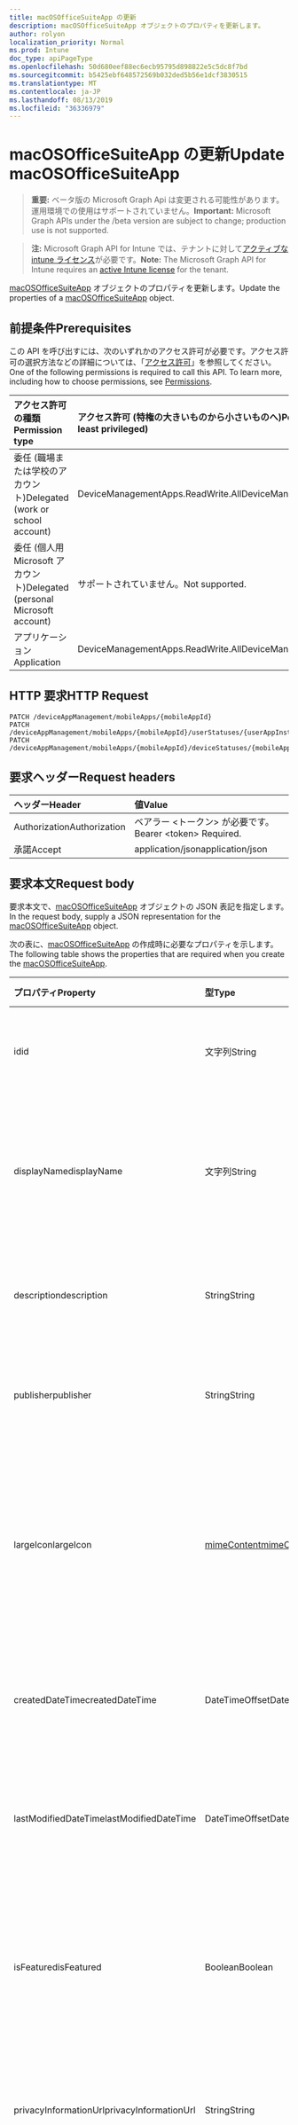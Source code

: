 ```yaml
---
title: macOSOfficeSuiteApp の更新
description: macOSOfficeSuiteApp オブジェクトのプロパティを更新します。
author: rolyon
localization_priority: Normal
ms.prod: Intune
doc_type: apiPageType
ms.openlocfilehash: 50d680eef88ec6ecb95795d898822e5c5dc8f7bd
ms.sourcegitcommit: b5425ebf648572569b032ded5b56e1dcf3830515
ms.translationtype: MT
ms.contentlocale: ja-JP
ms.lasthandoff: 08/13/2019
ms.locfileid: "36336979"
---
```

# <a name="update-macosofficesuiteapp"></a><span data-ttu-id="27905-103">macOSOfficeSuiteApp の更新</span><span class="sxs-lookup"><span data-stu-id="27905-103">Update macOSOfficeSuiteApp</span></span>

> <span data-ttu-id="27905-104">**重要:** ベータ版の Microsoft Graph Api は変更される可能性があります。運用環境での使用はサポートされていません。</span><span class="sxs-lookup"><span data-stu-id="27905-104">**Important:** Microsoft Graph APIs under the /beta version are subject to change; production use is not supported.</span></span>

> <span data-ttu-id="27905-105">**注:** Microsoft Graph API for Intune では、テナントに対して[アクティブな intune ライセンス](https://go.microsoft.com/fwlink/?linkid=839381)が必要です。</span><span class="sxs-lookup"><span data-stu-id="27905-105">**Note:** The Microsoft Graph API for Intune requires an [active Intune license](https://go.microsoft.com/fwlink/?linkid=839381) for the tenant.</span></span>

<span data-ttu-id="27905-106">[macOSOfficeSuiteApp](../resources/intune-apps-macosofficesuiteapp.md) オブジェクトのプロパティを更新します。</span><span class="sxs-lookup"><span data-stu-id="27905-106">Update the properties of a [macOSOfficeSuiteApp](../resources/intune-apps-macosofficesuiteapp.md) object.</span></span>

## <a name="prerequisites"></a><span data-ttu-id="27905-107">前提条件</span><span class="sxs-lookup"><span data-stu-id="27905-107">Prerequisites</span></span>
<span data-ttu-id="27905-p101">この API を呼び出すには、次のいずれかのアクセス許可が必要です。アクセス許可の選択方法などの詳細については、「[アクセス許可](/graph/permissions-reference)」を参照してください。</span><span class="sxs-lookup"><span data-stu-id="27905-p101">One of the following permissions is required to call this API. To learn more, including how to choose permissions, see [Permissions](/graph/permissions-reference).</span></span>

|<span data-ttu-id="27905-110">アクセス許可の種類</span><span class="sxs-lookup"><span data-stu-id="27905-110">Permission type</span></span>|<span data-ttu-id="27905-111">アクセス許可 (特権の大きいものから小さいものへ)</span><span class="sxs-lookup"><span data-stu-id="27905-111">Permissions (from most to least privileged)</span></span>|
|:---|:---|
|<span data-ttu-id="27905-112">委任 (職場または学校のアカウント)</span><span class="sxs-lookup"><span data-stu-id="27905-112">Delegated (work or school account)</span></span>|<span data-ttu-id="27905-113">DeviceManagementApps.ReadWrite.All</span><span class="sxs-lookup"><span data-stu-id="27905-113">DeviceManagementApps.ReadWrite.All</span></span>|
|<span data-ttu-id="27905-114">委任 (個人用 Microsoft アカウント)</span><span class="sxs-lookup"><span data-stu-id="27905-114">Delegated (personal Microsoft account)</span></span>|<span data-ttu-id="27905-115">サポートされていません。</span><span class="sxs-lookup"><span data-stu-id="27905-115">Not supported.</span></span>|
|<span data-ttu-id="27905-116">アプリケーション</span><span class="sxs-lookup"><span data-stu-id="27905-116">Application</span></span>|<span data-ttu-id="27905-117">DeviceManagementApps.ReadWrite.All</span><span class="sxs-lookup"><span data-stu-id="27905-117">DeviceManagementApps.ReadWrite.All</span></span>|

## <a name="http-request"></a><span data-ttu-id="27905-118">HTTP 要求</span><span class="sxs-lookup"><span data-stu-id="27905-118">HTTP Request</span></span>
<!-- {
  "blockType": "ignored"
}
-->
``` http
PATCH /deviceAppManagement/mobileApps/{mobileAppId}
PATCH /deviceAppManagement/mobileApps/{mobileAppId}/userStatuses/{userAppInstallStatusId}/app
PATCH /deviceAppManagement/mobileApps/{mobileAppId}/deviceStatuses/{mobileAppInstallStatusId}/app
```

## <a name="request-headers"></a><span data-ttu-id="27905-119">要求ヘッダー</span><span class="sxs-lookup"><span data-stu-id="27905-119">Request headers</span></span>
|<span data-ttu-id="27905-120">ヘッダー</span><span class="sxs-lookup"><span data-stu-id="27905-120">Header</span></span>|<span data-ttu-id="27905-121">値</span><span class="sxs-lookup"><span data-stu-id="27905-121">Value</span></span>|
|:---|:---|
|<span data-ttu-id="27905-122">Authorization</span><span class="sxs-lookup"><span data-stu-id="27905-122">Authorization</span></span>|<span data-ttu-id="27905-123">ベアラー &lt;トークン&gt; が必要です。</span><span class="sxs-lookup"><span data-stu-id="27905-123">Bearer &lt;token&gt; Required.</span></span>|
|<span data-ttu-id="27905-124">承諾</span><span class="sxs-lookup"><span data-stu-id="27905-124">Accept</span></span>|<span data-ttu-id="27905-125">application/json</span><span class="sxs-lookup"><span data-stu-id="27905-125">application/json</span></span>|

## <a name="request-body"></a><span data-ttu-id="27905-126">要求本文</span><span class="sxs-lookup"><span data-stu-id="27905-126">Request body</span></span>
<span data-ttu-id="27905-127">要求本文で、[macOSOfficeSuiteApp](../resources/intune-apps-macosofficesuiteapp.md) オブジェクトの JSON 表記を指定します。</span><span class="sxs-lookup"><span data-stu-id="27905-127">In the request body, supply a JSON representation for the [macOSOfficeSuiteApp](../resources/intune-apps-macosofficesuiteapp.md) object.</span></span>

<span data-ttu-id="27905-128">次の表に、[macOSOfficeSuiteApp](../resources/intune-apps-macosofficesuiteapp.md) の作成時に必要なプロパティを示します。</span><span class="sxs-lookup"><span data-stu-id="27905-128">The following table shows the properties that are required when you create the [macOSOfficeSuiteApp](../resources/intune-apps-macosofficesuiteapp.md).</span></span>

|<span data-ttu-id="27905-129">プロパティ</span><span class="sxs-lookup"><span data-stu-id="27905-129">Property</span></span>|<span data-ttu-id="27905-130">型</span><span class="sxs-lookup"><span data-stu-id="27905-130">Type</span></span>|<span data-ttu-id="27905-131">説明</span><span class="sxs-lookup"><span data-stu-id="27905-131">Description</span></span>|
|:---|:---|:---|
|<span data-ttu-id="27905-132">id</span><span class="sxs-lookup"><span data-stu-id="27905-132">id</span></span>|<span data-ttu-id="27905-133">文字列</span><span class="sxs-lookup"><span data-stu-id="27905-133">String</span></span>|<span data-ttu-id="27905-134">エンティティのキー。</span><span class="sxs-lookup"><span data-stu-id="27905-134">Key of the entity.</span></span> <span data-ttu-id="27905-135">[mobileApp](../resources/intune-apps-mobileapp.md) から継承します</span><span class="sxs-lookup"><span data-stu-id="27905-135">Inherited from [mobileApp](../resources/intune-apps-mobileapp.md)</span></span>|
|<span data-ttu-id="27905-136">displayName</span><span class="sxs-lookup"><span data-stu-id="27905-136">displayName</span></span>|<span data-ttu-id="27905-137">文字列</span><span class="sxs-lookup"><span data-stu-id="27905-137">String</span></span>|<span data-ttu-id="27905-138">管理者が提供またはインポートしたアプリのタイトル。</span><span class="sxs-lookup"><span data-stu-id="27905-138">The admin provided or imported title of the app.</span></span> <span data-ttu-id="27905-139">[mobileApp](../resources/intune-apps-mobileapp.md) から継承します</span><span class="sxs-lookup"><span data-stu-id="27905-139">Inherited from [mobileApp](../resources/intune-apps-mobileapp.md)</span></span>|
|<span data-ttu-id="27905-140">description</span><span class="sxs-lookup"><span data-stu-id="27905-140">description</span></span>|<span data-ttu-id="27905-141">String</span><span class="sxs-lookup"><span data-stu-id="27905-141">String</span></span>|<span data-ttu-id="27905-142">アプリの説明。</span><span class="sxs-lookup"><span data-stu-id="27905-142">The description of the app.</span></span> <span data-ttu-id="27905-143">[mobileApp](../resources/intune-apps-mobileapp.md) から継承します</span><span class="sxs-lookup"><span data-stu-id="27905-143">Inherited from [mobileApp](../resources/intune-apps-mobileapp.md)</span></span>|
|<span data-ttu-id="27905-144">publisher</span><span class="sxs-lookup"><span data-stu-id="27905-144">publisher</span></span>|<span data-ttu-id="27905-145">String</span><span class="sxs-lookup"><span data-stu-id="27905-145">String</span></span>|<span data-ttu-id="27905-146">アプリの発行元。</span><span class="sxs-lookup"><span data-stu-id="27905-146">The publisher of the app.</span></span> <span data-ttu-id="27905-147">[mobileApp](../resources/intune-apps-mobileapp.md) から継承します</span><span class="sxs-lookup"><span data-stu-id="27905-147">Inherited from [mobileApp](../resources/intune-apps-mobileapp.md)</span></span>|
|<span data-ttu-id="27905-148">largeIcon</span><span class="sxs-lookup"><span data-stu-id="27905-148">largeIcon</span></span>|[<span data-ttu-id="27905-149">mimeContent</span><span class="sxs-lookup"><span data-stu-id="27905-149">mimeContent</span></span>](../resources/intune-shared-mimecontent.md)|<span data-ttu-id="27905-150">アプリの詳細に表示され、アイコンのアップロードに使用される大きいアイコン。</span><span class="sxs-lookup"><span data-stu-id="27905-150">The large icon, to be displayed in the app details and used for upload of the icon.</span></span> <span data-ttu-id="27905-151">[mobileApp](../resources/intune-apps-mobileapp.md) から継承します</span><span class="sxs-lookup"><span data-stu-id="27905-151">Inherited from [mobileApp](../resources/intune-apps-mobileapp.md)</span></span>|
|<span data-ttu-id="27905-152">createdDateTime</span><span class="sxs-lookup"><span data-stu-id="27905-152">createdDateTime</span></span>|<span data-ttu-id="27905-153">DateTimeOffset</span><span class="sxs-lookup"><span data-stu-id="27905-153">DateTimeOffset</span></span>|<span data-ttu-id="27905-154">アプリが作成された日時。</span><span class="sxs-lookup"><span data-stu-id="27905-154">The date and time the app was created.</span></span> <span data-ttu-id="27905-155">[mobileApp](../resources/intune-apps-mobileapp.md) から継承します</span><span class="sxs-lookup"><span data-stu-id="27905-155">Inherited from [mobileApp](../resources/intune-apps-mobileapp.md)</span></span>|
|<span data-ttu-id="27905-156">lastModifiedDateTime</span><span class="sxs-lookup"><span data-stu-id="27905-156">lastModifiedDateTime</span></span>|<span data-ttu-id="27905-157">DateTimeOffset</span><span class="sxs-lookup"><span data-stu-id="27905-157">DateTimeOffset</span></span>|<span data-ttu-id="27905-158">アプリが最後に変更された日時。</span><span class="sxs-lookup"><span data-stu-id="27905-158">The date and time the app was last modified.</span></span> <span data-ttu-id="27905-159">[mobileApp](../resources/intune-apps-mobileapp.md) から継承します</span><span class="sxs-lookup"><span data-stu-id="27905-159">Inherited from [mobileApp](../resources/intune-apps-mobileapp.md)</span></span>|
|<span data-ttu-id="27905-160">isFeatured</span><span class="sxs-lookup"><span data-stu-id="27905-160">isFeatured</span></span>|<span data-ttu-id="27905-161">Boolean</span><span class="sxs-lookup"><span data-stu-id="27905-161">Boolean</span></span>|<span data-ttu-id="27905-162">アプリが管理者のおすすめとしてマークされたかどうかを示す値。[mobileApp](../resources/intune-apps-mobileapp.md) から継承します</span><span class="sxs-lookup"><span data-stu-id="27905-162">The value indicating whether the app is marked as featured by the admin. Inherited from [mobileApp](../resources/intune-apps-mobileapp.md)</span></span>|
|<span data-ttu-id="27905-163">privacyInformationUrl</span><span class="sxs-lookup"><span data-stu-id="27905-163">privacyInformationUrl</span></span>|<span data-ttu-id="27905-164">String</span><span class="sxs-lookup"><span data-stu-id="27905-164">String</span></span>|<span data-ttu-id="27905-165">プライバシーに関する声明の URL。</span><span class="sxs-lookup"><span data-stu-id="27905-165">The privacy statement Url.</span></span> <span data-ttu-id="27905-166">[mobileApp](../resources/intune-apps-mobileapp.md) から継承します</span><span class="sxs-lookup"><span data-stu-id="27905-166">Inherited from [mobileApp](../resources/intune-apps-mobileapp.md)</span></span>|
|<span data-ttu-id="27905-167">informationUrl</span><span class="sxs-lookup"><span data-stu-id="27905-167">informationUrl</span></span>|<span data-ttu-id="27905-168">String</span><span class="sxs-lookup"><span data-stu-id="27905-168">String</span></span>|<span data-ttu-id="27905-169">詳細情報の URL。</span><span class="sxs-lookup"><span data-stu-id="27905-169">The more information Url.</span></span> <span data-ttu-id="27905-170">[mobileApp](../resources/intune-apps-mobileapp.md) から継承します</span><span class="sxs-lookup"><span data-stu-id="27905-170">Inherited from [mobileApp](../resources/intune-apps-mobileapp.md)</span></span>|
|<span data-ttu-id="27905-171">owner</span><span class="sxs-lookup"><span data-stu-id="27905-171">owner</span></span>|<span data-ttu-id="27905-172">String</span><span class="sxs-lookup"><span data-stu-id="27905-172">String</span></span>|<span data-ttu-id="27905-173">アプリの所有者。</span><span class="sxs-lookup"><span data-stu-id="27905-173">The owner of the app.</span></span> <span data-ttu-id="27905-174">[mobileApp](../resources/intune-apps-mobileapp.md) から継承します</span><span class="sxs-lookup"><span data-stu-id="27905-174">Inherited from [mobileApp](../resources/intune-apps-mobileapp.md)</span></span>|
|<span data-ttu-id="27905-175">developer</span><span class="sxs-lookup"><span data-stu-id="27905-175">developer</span></span>|<span data-ttu-id="27905-176">String</span><span class="sxs-lookup"><span data-stu-id="27905-176">String</span></span>|<span data-ttu-id="27905-177">アプリの開発者。</span><span class="sxs-lookup"><span data-stu-id="27905-177">The developer of the app.</span></span> <span data-ttu-id="27905-178">[mobileApp](../resources/intune-apps-mobileapp.md) から継承します</span><span class="sxs-lookup"><span data-stu-id="27905-178">Inherited from [mobileApp](../resources/intune-apps-mobileapp.md)</span></span>|
|<span data-ttu-id="27905-179">notes</span><span class="sxs-lookup"><span data-stu-id="27905-179">notes</span></span>|<span data-ttu-id="27905-180">String</span><span class="sxs-lookup"><span data-stu-id="27905-180">String</span></span>|<span data-ttu-id="27905-181">アプリ用のメモ。</span><span class="sxs-lookup"><span data-stu-id="27905-181">Notes for the app.</span></span> <span data-ttu-id="27905-182">[mobileApp](../resources/intune-apps-mobileapp.md) から継承します</span><span class="sxs-lookup"><span data-stu-id="27905-182">Inherited from [mobileApp](../resources/intune-apps-mobileapp.md)</span></span>|
|<span data-ttu-id="27905-183">uploadState</span><span class="sxs-lookup"><span data-stu-id="27905-183">uploadState</span></span>|<span data-ttu-id="27905-184">Int32</span><span class="sxs-lookup"><span data-stu-id="27905-184">Int32</span></span>|<span data-ttu-id="27905-185">アップロード状態。</span><span class="sxs-lookup"><span data-stu-id="27905-185">The upload state.</span></span> <span data-ttu-id="27905-186">[mobileApp](../resources/intune-apps-mobileapp.md) から継承します</span><span class="sxs-lookup"><span data-stu-id="27905-186">Inherited from [mobileApp](../resources/intune-apps-mobileapp.md)</span></span>|
|<span data-ttu-id="27905-187">publishingState</span><span class="sxs-lookup"><span data-stu-id="27905-187">publishingState</span></span>|[<span data-ttu-id="27905-188">mobileAppPublishingState</span><span class="sxs-lookup"><span data-stu-id="27905-188">mobileAppPublishingState</span></span>](../resources/intune-apps-mobileapppublishingstate.md)|<span data-ttu-id="27905-189">アプリの発行の状態。</span><span class="sxs-lookup"><span data-stu-id="27905-189">The publishing state for the app.</span></span> <span data-ttu-id="27905-190">アプリが発行されていない限り、アプリを割り当てることができません。</span><span class="sxs-lookup"><span data-stu-id="27905-190">The app cannot be assigned unless the app is published.</span></span> <span data-ttu-id="27905-191">[MobileApp](../resources/intune-apps-mobileapp.md)から継承されます。</span><span class="sxs-lookup"><span data-stu-id="27905-191">Inherited from [mobileApp](../resources/intune-apps-mobileapp.md).</span></span> <span data-ttu-id="27905-192">可能な値は、`notPublished`、`processing`、`published` です。</span><span class="sxs-lookup"><span data-stu-id="27905-192">Possible values are: `notPublished`, `processing`, `published`.</span></span>|
|<span data-ttu-id="27905-193">isAssigned</span><span class="sxs-lookup"><span data-stu-id="27905-193">isAssigned</span></span>|<span data-ttu-id="27905-194">Boolean</span><span class="sxs-lookup"><span data-stu-id="27905-194">Boolean</span></span>|<span data-ttu-id="27905-195">アプリが少なくとも1つのグループに割り当てられているかどうかを示す値。</span><span class="sxs-lookup"><span data-stu-id="27905-195">The value indicating whether the app is assigned to at least one group.</span></span> <span data-ttu-id="27905-196">[mobileApp](../resources/intune-apps-mobileapp.md) から継承します</span><span class="sxs-lookup"><span data-stu-id="27905-196">Inherited from [mobileApp](../resources/intune-apps-mobileapp.md)</span></span>|
|<span data-ttu-id="27905-197">roleScopeTagIds</span><span class="sxs-lookup"><span data-stu-id="27905-197">roleScopeTagIds</span></span>|<span data-ttu-id="27905-198">文字列コレクション</span><span class="sxs-lookup"><span data-stu-id="27905-198">String collection</span></span>|<span data-ttu-id="27905-199">このモバイルアプリの範囲タグ id のリスト。</span><span class="sxs-lookup"><span data-stu-id="27905-199">List of scope tag ids for this mobile app.</span></span> <span data-ttu-id="27905-200">[mobileApp](../resources/intune-apps-mobileapp.md) から継承します</span><span class="sxs-lookup"><span data-stu-id="27905-200">Inherited from [mobileApp](../resources/intune-apps-mobileapp.md)</span></span>|
|<span data-ttu-id="27905-201">dependentAppCount</span><span class="sxs-lookup"><span data-stu-id="27905-201">dependentAppCount</span></span>|<span data-ttu-id="27905-202">Int32</span><span class="sxs-lookup"><span data-stu-id="27905-202">Int32</span></span>|<span data-ttu-id="27905-203">子アプリが持つ依存関係の合計数。</span><span class="sxs-lookup"><span data-stu-id="27905-203">The total number of dependencies the child app has.</span></span> <span data-ttu-id="27905-204">[mobileApp](../resources/intune-apps-mobileapp.md) から継承します</span><span class="sxs-lookup"><span data-stu-id="27905-204">Inherited from [mobileApp](../resources/intune-apps-mobileapp.md)</span></span>|



## <a name="response"></a><span data-ttu-id="27905-205">応答</span><span class="sxs-lookup"><span data-stu-id="27905-205">Response</span></span>
<span data-ttu-id="27905-206">成功した場合、このメソッドは `200 OK` 応答コードと、応答本文で更新された [macOSOfficeSuiteApp](../resources/intune-apps-macosofficesuiteapp.md) オブジェクトを返します。</span><span class="sxs-lookup"><span data-stu-id="27905-206">If successful, this method returns a `200 OK` response code and an updated [macOSOfficeSuiteApp](../resources/intune-apps-macosofficesuiteapp.md) object in the response body.</span></span>

## <a name="example"></a><span data-ttu-id="27905-207">例</span><span class="sxs-lookup"><span data-stu-id="27905-207">Example</span></span>

### <a name="request"></a><span data-ttu-id="27905-208">要求</span><span class="sxs-lookup"><span data-stu-id="27905-208">Request</span></span>
<span data-ttu-id="27905-209">以下は、要求の例です。</span><span class="sxs-lookup"><span data-stu-id="27905-209">Here is an example of the request.</span></span>
``` http
PATCH https://graph.microsoft.com/beta/deviceAppManagement/mobileApps/{mobileAppId}
Content-type: application/json
Content-length: 718

{
  "@odata.type": "#microsoft.graph.macOSOfficeSuiteApp",
  "displayName": "Display Name value",
  "description": "Description value",
  "publisher": "Publisher value",
  "largeIcon": {
    "@odata.type": "microsoft.graph.mimeContent",
    "type": "Type value",
    "value": "dmFsdWU="
  },
  "isFeatured": true,
  "privacyInformationUrl": "https://example.com/privacyInformationUrl/",
  "informationUrl": "https://example.com/informationUrl/",
  "owner": "Owner value",
  "developer": "Developer value",
  "notes": "Notes value",
  "uploadState": 11,
  "publishingState": "processing",
  "isAssigned": true,
  "roleScopeTagIds": [
    "Role Scope Tag Ids value"
  ],
  "dependentAppCount": 1
}
```

### <a name="response"></a><span data-ttu-id="27905-210">応答</span><span class="sxs-lookup"><span data-stu-id="27905-210">Response</span></span>
<span data-ttu-id="27905-p119">以下は、応答の例です。注:簡潔にするために、ここに示す応答オブジェクトは切り詰められている場合があります。すべてのプロパティは実際の呼び出しから返されます。</span><span class="sxs-lookup"><span data-stu-id="27905-p119">Here is an example of the response. Note: The response object shown here may be truncated for brevity. All of the properties will be returned from an actual call.</span></span>
``` http
HTTP/1.1 200 OK
Content-Type: application/json
Content-Length: 890

{
  "@odata.type": "#microsoft.graph.macOSOfficeSuiteApp",
  "id": "bf39e35d-e35d-bf39-5de3-39bf5de339bf",
  "displayName": "Display Name value",
  "description": "Description value",
  "publisher": "Publisher value",
  "largeIcon": {
    "@odata.type": "microsoft.graph.mimeContent",
    "type": "Type value",
    "value": "dmFsdWU="
  },
  "createdDateTime": "2017-01-01T00:02:43.5775965-08:00",
  "lastModifiedDateTime": "2017-01-01T00:00:35.1329464-08:00",
  "isFeatured": true,
  "privacyInformationUrl": "https://example.com/privacyInformationUrl/",
  "informationUrl": "https://example.com/informationUrl/",
  "owner": "Owner value",
  "developer": "Developer value",
  "notes": "Notes value",
  "uploadState": 11,
  "publishingState": "processing",
  "isAssigned": true,
  "roleScopeTagIds": [
    "Role Scope Tag Ids value"
  ],
  "dependentAppCount": 1
}
```






